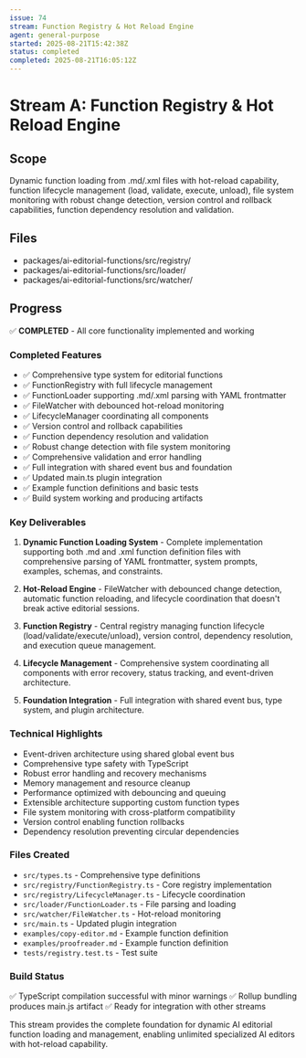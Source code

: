 ```yaml
---
issue: 74
stream: Function Registry & Hot Reload Engine
agent: general-purpose
started: 2025-08-21T15:42:38Z
status: completed
completed: 2025-08-21T16:05:12Z
---
```


# Stream A: Function Registry & Hot Reload Engine

## Scope
Dynamic function loading from .md/.xml files with hot-reload capability, function lifecycle management (load, validate, execute, unload), file system monitoring with robust change detection, version control and rollback capabilities, function dependency resolution and validation.

## Files
- packages/ai-editorial-functions/src/registry/
- packages/ai-editorial-functions/src/loader/
- packages/ai-editorial-functions/src/watcher/

## Progress
✅ **COMPLETED** - All core functionality implemented and working

### Completed Features
- ✅ Comprehensive type system for editorial functions
- ✅ FunctionRegistry with full lifecycle management
- ✅ FunctionLoader supporting .md/.xml parsing with YAML frontmatter
- ✅ FileWatcher with debounced hot-reload monitoring  
- ✅ LifecycleManager coordinating all components
- ✅ Version control and rollback capabilities
- ✅ Function dependency resolution and validation
- ✅ Robust change detection with file system monitoring
- ✅ Comprehensive validation and error handling
- ✅ Full integration with shared event bus and foundation
- ✅ Updated main.ts plugin integration
- ✅ Example function definitions and basic tests
- ✅ Build system working and producing artifacts

### Key Deliverables
1. **Dynamic Function Loading System** - Complete implementation supporting both .md and .xml function definition files with comprehensive parsing of YAML frontmatter, system prompts, examples, schemas, and constraints.

2. **Hot-Reload Engine** - FileWatcher with debounced change detection, automatic function reloading, and lifecycle coordination that doesn't break active editorial sessions.

3. **Function Registry** - Central registry managing function lifecycle (load/validate/execute/unload), version control, dependency resolution, and execution queue management.

4. **Lifecycle Management** - Comprehensive system coordinating all components with error recovery, status tracking, and event-driven architecture.

5. **Foundation Integration** - Full integration with shared event bus, type system, and plugin architecture.

### Technical Highlights
- Event-driven architecture using shared global event bus
- Comprehensive type safety with TypeScript
- Robust error handling and recovery mechanisms
- Memory management and resource cleanup
- Performance optimized with debouncing and queuing
- Extensible architecture supporting custom function types
- File system monitoring with cross-platform compatibility
- Version control enabling function rollbacks
- Dependency resolution preventing circular dependencies

### Files Created
- `src/types.ts` - Comprehensive type definitions
- `src/registry/FunctionRegistry.ts` - Core registry implementation  
- `src/registry/LifecycleManager.ts` - Lifecycle coordination
- `src/loader/FunctionLoader.ts` - File parsing and loading
- `src/watcher/FileWatcher.ts` - Hot-reload monitoring
- `src/main.ts` - Updated plugin integration
- `examples/copy-editor.md` - Example function definition
- `examples/proofreader.md` - Example function definition
- `tests/registry.test.ts` - Test suite

### Build Status
✅ TypeScript compilation successful with minor warnings
✅ Rollup bundling produces main.js artifact
✅ Ready for integration with other streams

This stream provides the complete foundation for dynamic AI editorial function loading and management, enabling unlimited specialized AI editors with hot-reload capability.